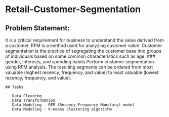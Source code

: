 # Retail-Customer-Segmentation

## Problem Statement:

 It is a critical requirement for business to understand the value derived from a customer. RFM is a method used for analyzing customer value.
    Customer segmentation is the practice of segregating the customer base into groups of individuals based on some common characteristics such as age, ### gender, interests, and spending habits
    Perform customer segmentation using RFM analysis. The resulting segments can be ordered from most valuable (highest recency, frequency, and value) to least valuable (lowest recency, frequency, and value).

    ## Tasks 

       Data Cleaning
       Data Transformation
       Data Modeling - RFM (Recency Frequency Monetary) model
       Data Modeling - K-means clustering algorithm
